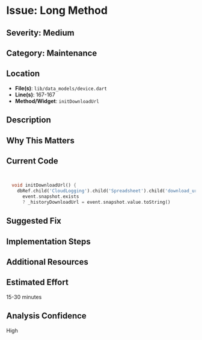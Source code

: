 # Issue: Long Method

## Severity: Medium

## Category: Maintenance

## Location
- **File(s)**: `lib/data_models/device.dart`
- **Line(s)**: 167-167
- **Method/Widget**: `initDownloadUrl`

## Description


## Why This Matters


## Current Code
```dart


  void initDownloadUrl() {
    dbRef.child('CloudLogging').child('Spreadsheet').child('download_url').onValue.listen((event) => 
      event.snapshot.exists 
      ? _historyDownloadUrl = event.snapshot.value.toString()
```

## Suggested Fix


## Implementation Steps


## Additional Resources


## Estimated Effort
15-30 minutes

## Analysis Confidence
High

